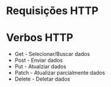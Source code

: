 # Requisições HTTP

# Verbos HTTP
- Get - Selecionar/Buscar dados
- Post - Enviar dados
- Put - Atualziar dados
- Patch - Atualizar parcialmente dados
- Delete - Deletar dados